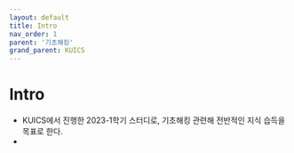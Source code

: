 ```yaml
---
layout: default
title: Intro
nav_order: 1
parent: '기초해킹'
grand_parent: KUICS
---
```


# Intro
- KUICS에서 진행한 2023-1학기 스터디로, 기초해킹 관련해 전반적인 지식 습득을 목표로 한다.
- 